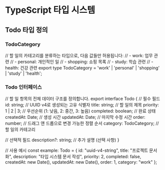 # TypeScript 타입 시스템

## Todo 타입 정의

### TodoCategory
// 할 일의 카테고리를 분류하는 타입으로, 다음 값들만 허용됩니다:
// - work: 업무 관련
// - personal: 개인적인 일
// - shopping: 쇼핑 목록
// - study: 학습 관련
// - health: 건강 관련
export type TodoCategory = 'work' | 'personal' | 'shopping' | 'study' | 'health';

### Todo 인터페이스
// 할 일 항목의 전체 데이터 구조를 정의합니다.
export interface Todo {
  // 필수 필드
  id: string;                // UUID v4로 생성되는 고유 식별자
  title: string;             // 할 일의 제목
  priority: 1 | 2 | 3;       // 우선순위 (1: 낮음, 2: 중간, 3: 높음)
  completed: boolean;        // 완료 상태
  createdAt: Date;          // 생성 시간
  updatedAt: Date;          // 마지막 수정 시간
  order: number;            // 드래그 앤 드롭으로 변경 가능한 정렬 순서
  category: TodoCategory;    // 할 일의 카테고리

  // 선택적 필드
  description?: string;      // 추가 설명 (선택 사항)
}

// 사용 예시
const example: Todo = {
  id: "uuid-v4-string",
  title: "프로젝트 문서화",
  description: "타입 시스템 문서 작성",
  priority: 2,
  completed: false,
  createdAt: new Date(),
  updatedAt: new Date(),
  order: 1,
  category: "work"
}; 